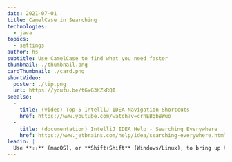 ```yaml
---
date: 2021-07-01
title: CamelCase in Searching
technologies:
  - java
topics:
  - settings
author: hs
subtitle: Use CamelCase to find what you need faster
thumbnail: ./thumbnail.png
cardThumbnail: ./card.png
shortVideo:
  poster: ./tip.png
  url: https://youtu.be/tGxG3KZkRQI
seealso:
  - 
    title: (video) Top 5 IntelliJ IDEA Navigation Shortcuts
    href: https://www.youtube.com/watch?v=crnEBqbBWuo
  - 
    title: (documentation) IntelliJ IDEA Help - Searching Everywhere
    href: https://www.jetbrains.com/help/idea/searching-everywhere.html
leadin: |
  Use **⇧⇧** (macOS), or **Shift+Shift** (Windows/Linux), to bring up the Search Everywhere dialog. You can type in CamelCase to search across Classes, Files, Symbols, Actions and Git.
---
```


